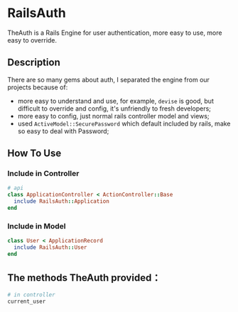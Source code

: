 # RailsAuth

TheAuth is a Rails Engine for user authentication, more easy to use, more easy to override.


## Description

There are so many gems about auth, I separated the engine from our projects because of:

- more easy to understand and use, for example, `devise` is good, but difficult to override and config, it's unfriendly to fresh developers;
- more easy to config, just normal rails controller model and views;
- used `ActiveModel::SecurePassword` which default included by rails, make so easy to deal with Password;

## How To Use


### Include in Controller

```ruby
# api
class ApplicationController < ActionController::Base
  include RailsAuth::Application
end
```

### Include in Model
```ruby
class User < ApplicationRecord
  include RailsAuth::User
end
```

## The methods TheAuth provided：

```ruby
# in controller
current_user
```
